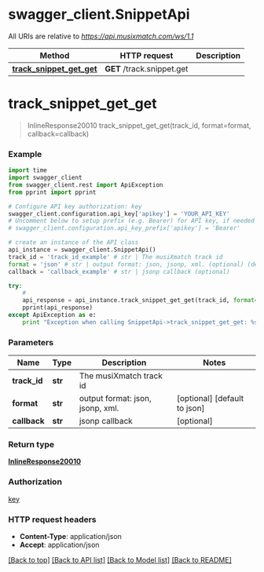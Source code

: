 # swagger_client.SnippetApi

All URIs are relative to *https://api.musixmatch.com/ws/1.1*

Method | HTTP request | Description
------------- | ------------- | -------------
[**track_snippet_get_get**](SnippetApi.md#track_snippet_get_get) | **GET** /track.snippet.get | 


# **track_snippet_get_get**
> InlineResponse20010 track_snippet_get_get(track_id, format=format, callback=callback)





### Example 
```python
import time
import swagger_client
from swagger_client.rest import ApiException
from pprint import pprint

# Configure API key authorization: key
swagger_client.configuration.api_key['apikey'] = 'YOUR_API_KEY'
# Uncomment below to setup prefix (e.g. Bearer) for API key, if needed
# swagger_client.configuration.api_key_prefix['apikey'] = 'Bearer'

# create an instance of the API class
api_instance = swagger_client.SnippetApi()
track_id = 'track_id_example' # str | The musiXmatch track id
format = 'json' # str | output format: json, jsonp, xml. (optional) (default to json)
callback = 'callback_example' # str | jsonp callback (optional)

try: 
    # 
    api_response = api_instance.track_snippet_get_get(track_id, format=format, callback=callback)
    pprint(api_response)
except ApiException as e:
    print "Exception when calling SnippetApi->track_snippet_get_get: %s\n" % e
```

### Parameters

Name | Type | Description  | Notes
------------- | ------------- | ------------- | -------------
 **track_id** | **str**| The musiXmatch track id | 
 **format** | **str**| output format: json, jsonp, xml. | [optional] [default to json]
 **callback** | **str**| jsonp callback | [optional] 

### Return type

[**InlineResponse20010**](InlineResponse20010.md)

### Authorization

[key](../README.md#key)

### HTTP request headers

 - **Content-Type**: application/json
 - **Accept**: application/json

[[Back to top]](#) [[Back to API list]](../README.md#documentation-for-api-endpoints) [[Back to Model list]](../README.md#documentation-for-models) [[Back to README]](../README.md)

